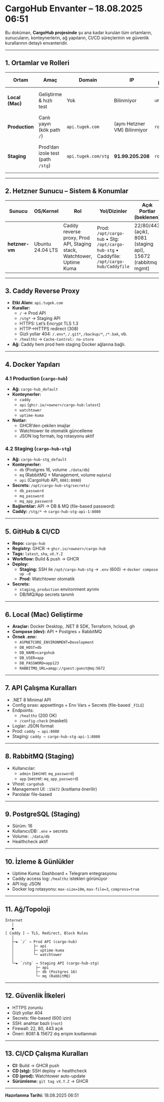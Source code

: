 # CargoHub Envanter – 18.08.2025 06:51

Bu doküman, **CargoHub projesinde** şu ana kadar kurulan tüm ortamların, sunucuların, konteynerlerin, ağ yapıların, CI/CD süreçlerinin ve güvenlik kurallarının detaylı envanteridir.

---

## 1. Ortamlar ve Rolleri

| Ortam | Amaç | Domain | IP | SSH Kullanıcı | Not |
|---|---|---|---|---|---|
| **Local (Mac)** | Geliştirme & hızlı test | Yok | Bilinmiyor | `umit@laptop` | Docker Compose ile API+DB+MQ; .env yerelde |
| **Production** | Canlı yayın (kök path `/`) | `api.tugek.com` | (aynı Hetzner VM) Bilinmiyor | `root` | Caddy kökten prod API’ye proxy eder |
| **Staging** | Prod’dan izole test (path `/stg`) | `api.tugek.com/stg` | **91.99.205.208** | `root` | Caddy `/stg` isteklerini staging API’ye yönlendirir |

---

## 2. Hetzner Sunucu – Sistem & Konumlar

| Sunucu | OS/Kernel | Rol | Yol/Dizinler | Açık Portlar (beklenen) |
|---|---|---|---|---|
| **hetzner-vm** | Ubuntu 24.04 LTS | Caddy reverse proxy, Prod API, Staging stack, Watchtower, Uptime Kuma | Prod: `/opt/cargo-hub` • Stg: `/opt/cargo-hub-stg` • Caddyfile: `/opt/cargo-hub/Caddyfile` | 22/80/443 (açık), 8081 (staging api), 15672 (rabbitmq mgmt) |

---

## 3. Caddy Reverse Proxy

- **Etki Alanı:** `api.tugek.com`
- **Kurallar:**
  - `/` → Prod API
  - `/stg*` → Staging API
  - HTTPS: Let’s Encrypt TLS 1.3
  - HTTP→HTTPS redirect (308)
  - Gizli yollar 404: `/.env*`, `/.git*`, `/backup/*`, `/*.bak`, vb.
  - `/healthz` → `Cache-Control: no-store`
- **Ağ:** Caddy hem prod hem staging Docker ağlarına bağlı.

---

## 4. Docker Yapıları

### 4.1 Production (`cargo-hub`)
- **Ağ:** `cargo-hub_default`
- **Konteynerler:**
  - `caddy`
  - `api` (`ghcr.io/<owner>/cargo-hub:latest`)
  - `watchtower`
  - `uptime-kuma`
- **Notlar:** 
  - GHCR’den çekilen imajlar
  - Watchtower ile otomatik güncelleme
  - JSON log formatı, log rotasyonu aktif

### 4.2 Staging (`cargo-hub-stg`)
- **Ağ:** `cargo-hub-stg_default`
- **Konteynerler:**
  - `db` (Postgres 16, volume `./data/db`)
  - `mq` (RabbitMQ + Management, volume `mqdata`)
  - `api` (CargoHub API, `8081:8080`)
- **Secrets:** `/opt/cargo-hub-stg/secrets/`
  - `db_password`
  - `mq_password`
  - `mq_app_password`
- **Bağlantılar:** API → DB & MQ (file-based password)
- **Caddy:** `/stg/*` → `cargo-hub-stg-api-1:8080`

---

## 5. GitHub & CI/CD

- **Repo:** `cargo-hub`
- **Registry:** GHCR → `ghcr.io/<owner>/cargo-hub`
- **Tags:** `latest`, `sha`, `vX.Y.Z`
- **Workflow:** Build & push → GHCR
- **Deploy:** 
  - **Staging:** SSH ile `/opt/cargo-hub-stg` → `.env` (600) → `docker compose up -d`
  - **Prod:** Watchtower otomatik
- **Secrets:** 
  - `staging`, `production` environment ayrımı
  - DB/MQ/App secrets tanımlı

---

## 6. Local (Mac) Geliştirme

- **Araçlar:** Docker Desktop, .NET 8 SDK, Terraform, hcloud, gh
- **Compose (dev):** API + Postgres + RabbitMQ
- **Örnek .env:** 
  - `ASPNETCORE_ENVIRONMENT=Development`
  - `DB_HOST=db`
  - `DB_NAME=cargohub`
  - `DB_USER=app`
  - `DB_PASSWORD=app123`
  - `RABBITMQ_URL=amqp://guest:guest@mq:5672`

---

## 7. API Çalışma Kuralları

- .NET 8 Minimal API
- Config sırası: appsettings + Env Vars + Secrets (file-based `_FILE`)
- Endpoints: 
  - `/healthz` (200 OK)
  - `/config-check` (maskeli)
- Loglar: JSON format
- Prod: `caddy → api:8080`
- Staging: `caddy → cargo-hub-stg-api-1:8080`

---

## 8. RabbitMQ (Staging)

- Kullanıcılar:
  - `admin` (secret: `mq_password`)
  - `app` (secret: `mq_app_password`)
- Vhost: `cargohub`
- Management UI: `:15672` (kısıtlama önerilir)
- Parolalar file-based

---

## 9. PostgreSQL (Staging)

- Sürüm: 16
- Kullanıcı/DB: `.env` + secrets
- Volume: `./data/db`
- Healthcheck aktif

---

## 10. İzleme & Günlükler

- Uptime Kuma: Dashboard + Telegram entegrasyonu
- Caddy access log: `/healthz` istekleri görünüyor
- API log: JSON
- Docker log rotasyonu: `max-size=10m`, `max-file=3`, `compress=true`

---

## 11. Ağ/Topoloji

```
İnternet
   │
   ▼
[ Caddy ] — TLS, Redirect, Block Rules
   │
   ├─► `/` → Prod API (cargo-hub)
   │         ├─ api
   │         ├─ uptime-kuma
   │         └─ watchtower
   │
   └─► `/stg` → Staging API (cargo-hub-stg)
              ├─ api
              ├─ db (Postgres 16)
              └─ mq (RabbitMQ)
```

---

## 12. Güvenlik İlkeleri

- HTTPS zorunlu
- Gizli yollar 404
- Secrets: file-based (600 izin)
- SSH: anahtar bazlı (`root`)
- Firewall: 22, 80, 443 açık
- Öneri: 8081 & 15672 dış erişim kısıtlanmalı

---

## 13. CI/CD Çalışma Kuralları

- **CI:** Build → GHCR push
- **CD (stg):** SSH deploy → healthcheck
- **CD (prod):** Watchtower auto-update
- **Sürümleme:** `git tag vX.Y.Z` → GHCR

---

**Hazırlanma Tarihi:** 18.08.2025 06:51
